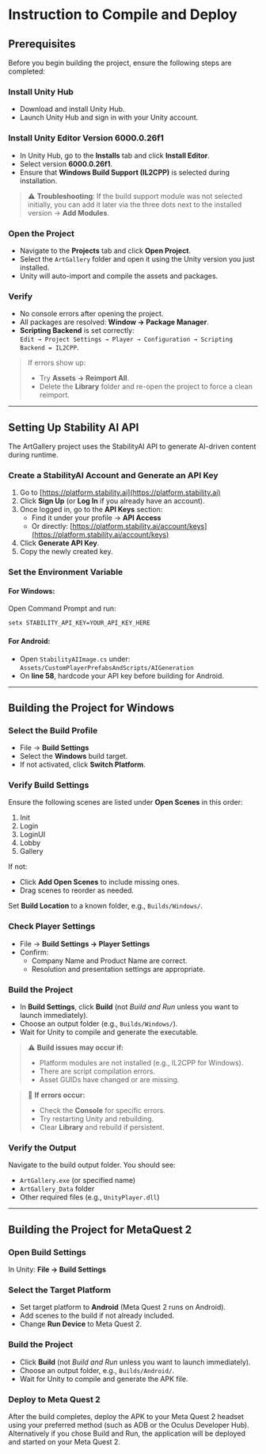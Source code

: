 # Instruction to Compile and Deploy

## Prerequisites

Before you begin building the project, ensure the following steps are completed:

### Install Unity Hub
- Download and install Unity Hub.
- Launch Unity Hub and sign in with your Unity account.

### Install Unity Editor Version 6000.0.26f1
- In Unity Hub, go to the **Installs** tab and click **Install Editor**.
- Select version **6000.0.26f1**.
- Ensure that **Windows Build Support (IL2CPP)** is selected during installation.

> ⚠️ **Troubleshooting**: If the build support module was not selected initially, you can add it later via the three dots next to the installed version → **Add Modules**.

### Open the Project
- Navigate to the **Projects** tab and click **Open Project**.
- Select the `ArtGallery` folder and open it using the Unity version you just installed.
- Unity will auto-import and compile the assets and packages.

### Verify
- No console errors after opening the project.
- All packages are resolved: **Window → Package Manager**.
- **Scripting Backend** is set correctly:  
  `Edit → Project Settings → Player → Configuration → Scripting Backend = IL2CPP`.

> If errors show up:
> - Try **Assets → Reimport All**.
> - Delete the **Library** folder and re-open the project to force a clean reimport.

---

## Setting Up Stability AI API

The ArtGallery project uses the StabilityAI API to generate AI-driven content during runtime.

### Create a StabilityAI Account and Generate an API Key
1. Go to [https://platform.stability.ai](https://platform.stability.ai)
2. Click **Sign Up** (or **Log In** if you already have an account).
3. Once logged in, go to the **API Keys** section:
   - Find it under your profile → **API Access**
   - Or directly: [https://platform.stability.ai/account/keys](https://platform.stability.ai/account/keys)
4. Click **Generate API Key**.
5. Copy the newly created key.

### Set the Environment Variable

#### For Windows:
Open Command Prompt and run:
```bash
setx STABILITY_API_KEY=YOUR_API_KEY_HERE
```

#### For Android:
- Open `StabilityAIImage.cs` under:
  `Assets/CustomPlayerPrefabsAndScripts/AIGeneration`
- On **line 58**, hardcode your API key before building for Android.

---

## Building the Project for Windows

### Select the Build Profile
- File → **Build Settings**
- Select the **Windows** build target.
- If not activated, click **Switch Platform**.

### Verify Build Settings
Ensure the following scenes are listed under **Open Scenes** in this order:
1. Init
2. Login
3. LoginUI
4. Lobby
5. Gallery

If not:
- Click **Add Open Scenes** to include missing ones.
- Drag scenes to reorder as needed.

Set **Build Location** to a known folder, e.g., `Builds/Windows/`.

### Check Player Settings
- File → **Build Settings → Player Settings**
- Confirm:
  - Company Name and Product Name are correct.
  - Resolution and presentation settings are appropriate.

### Build the Project
- In **Build Settings**, click **Build** (not *Build and Run* unless you want to launch immediately).
- Choose an output folder (e.g., `Builds/Windows/`).
- Wait for Unity to compile and generate the executable.

> ⚠️ **Build issues may occur if:**
> - Platform modules are not installed (e.g., IL2CPP for Windows).
> - There are script compilation errors.
> - Asset GUIDs have changed or are missing.

> 🧪 **If errors occur:**
> - Check the **Console** for specific errors.
> - Try restarting Unity and rebuilding.
> - Clear **Library** and rebuild if persistent.

### Verify the Output
Navigate to the build output folder. You should see:
- `ArtGallery.exe` (or specified name)
- `ArtGallery_Data` folder
- Other required files (e.g., `UnityPlayer.dll`)

---

## Building the Project for MetaQuest 2

### Open Build Settings
In Unity: **File → Build Settings**

### Select the Target Platform
- Set target platform to **Android** (Meta Quest 2 runs on Android).
- Add scenes to the build if not already included.
- Change **Run Device** to Meta Quest 2.

### Build the Project
- Click **Build** (not *Build and Run* unless you want to launch immediately).
- Choose an output folder, e.g., `Builds/Android/`.
- Wait for Unity to compile and generate the APK file.

### Deploy to Meta Quest 2
After the build completes, deploy the APK to your Meta Quest 2 headset using your preferred method (such as ADB or the Oculus Developer Hub).
Alternatively if you chose Build and Run, the application will be deployed and started on your Meta Quest 2.


